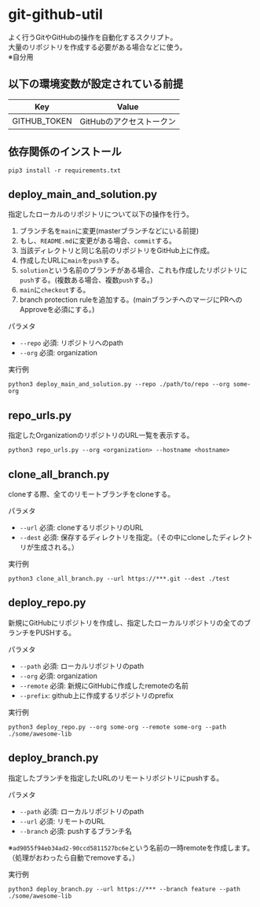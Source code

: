 # git-github-util
よく行うGitやGitHubの操作を自動化するスクリプト。  
大量のリポジトリを作成する必要がある場合などに使う。  
※自分用  

## 以下の環境変数が設定されている前提

| Key | Value | 
| -- | -- |
| GITHUB_TOKEN | GitHubのアクセストークン |

## 依存関係のインストール

```
pip3 install -r requirements.txt
```

## deploy_main_and_solution.py
指定したローカルのリポジトリについて以下の操作を行う。  

1. ブランチ名を`main`に変更(masterブランチなどにいる前提)
1. もし、`README.md`に変更がある場合、`commit`する。
1. 当該ディレクトリと同じ名前のリポジトリをGitHub上に作成。
1. 作成したURLに`main`を`push`する。
1. `solution`という名前のブランチがある場合、これも作成したリポジトリに`push`する。(複数ある場合、複数`push`する。)
1. `main`に`checkout`する。
1. branch protection ruleを追加する。(mainブランチへのマージにPRへのApproveを必須にする。)

パラメタ
- `--repo` 必須: リポジトリへのpath
- `--org` 必須: organization

実行例
```
python3 deploy_main_and_solution.py --repo ./path/to/repo --org some-org
```

## repo_urls.py
指定したOrganizationのリポジトリのURL一覧を表示する。

```
python3 repo_urls.py --org <organization> --hostname <hostname>
```

## clone_all_branch.py
cloneする際、全てのリモートブランチをcloneする。  

パラメタ  
- `--url` 必須: cloneするリポジトリのURL
- `--dest` 必須: 保存するディレクトリを指定。（その中にcloneしたディレクトリが生成される。）

実行例
```
python3 clone_all_branch.py --url https://***.git --dest ./test
```

## deploy_repo.py
新規にGitHubにリポジトリを作成し、指定したローカルリポジトリの全てのブランチをPUSHする。  

パラメタ
- `--path` 必須: ローカルリポジトリのpath
- `--org` 必須: organization
- `--remote` 必須: 新規にGitHubに作成したremoteの名前
- `--prefix`: github上に作成するリポジトリのprefix

実行例
```
python3 deploy_repo.py --org some-org --remote some-org --path ./some/awesome-lib
```

## deploy_branch.py
指定したブランチを指定したURLのリモートリポジトリにpushする。  

パラメタ
- `--path` 必須: ローカルリポジトリのpath
- `--url` 必須: リモートのURL
- `--branch` 必須: pushするブランチ名

※`ad9055f94eb34ad2-90ccd5811527bc6e`という名前の一時remoteを作成します。（処理がおわったら自動でremoveする。）

実行例
```
python3 deploy_branch.py --url https://*** --branch feature --path ./some/awesome-lib
```
